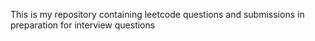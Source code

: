 This is my repository containing leetcode questions and submissions in preparation for interview questions
